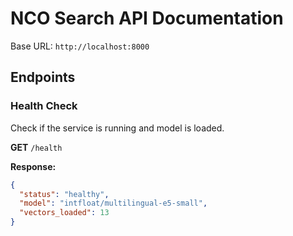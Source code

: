 # NCO Search API Documentation

Base URL: `http://localhost:8000`

## Endpoints

### Health Check
Check if the service is running and model is loaded.

**GET** `/health`

**Response:**
```json
{
  "status": "healthy",
  "model": "intfloat/multilingual-e5-small",
  "vectors_loaded": 13
}